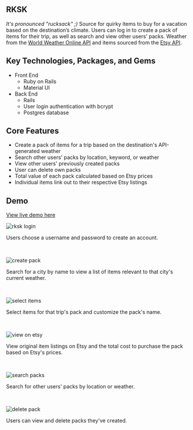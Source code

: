 ## RKSK

_It's pronounced "rucksack" ;)_
Source for quirky items to buy for a vacation based on the destination’s climate. Users can log in to create a pack of items for their trip, as well as search and view other users' packs. Weather from the [World Weather Online API](https://developer.worldweatheronline.com/api/) and items sourced from the [Etsy API](https://www.etsy.com/developers/).

## Key Technologies, Packages, and Gems

* Front End
  * Ruby on Rails
  * Material UI
* Back End
  * Rails
  * User login authentication with bcrypt
  * Postgres database

## Core Features

* Create a pack of items for a trip based on the destination's API-generated weather
* Search other users' packs by location, keyword, or weather
* View other users' previously created packs
* User can delete own packs
* Total value of each pack calculated based on Etsy prices
* Individual items link out to their respective Etsy listings

## Demo

[View live demo here](https://rksk.herokuapp.com/)

![rksk login](https://media.giphy.com/media/3oFzmeXuqLVN2zEDcc/giphy.gif)

Users choose a username and password to create an account.

 <br />

![create pack](https://media.giphy.com/media/3ohc0TNwuR0JEWyG6k/giphy.gif)

Search for a city by name to view a list of items relevant to that city's current weather.

  <br />

![select items](https://media.giphy.com/media/3ohc181vEjwQXfJl6g/giphy.gif)

Select items for that trip's pack and customize the pack's name.

  <br />

![view on etsy](https://media.giphy.com/media/l1IBhFlmmtL8tW4vK/giphy.gif)

View original item listings on Etsy and the total cost to purchase the pack based on Etsy's prices.

  <br />

![search packs](https://media.giphy.com/media/xULW8CIzq58a7JD0s0/giphy.gif)

Search for other users' packs by location or weather.

  <br />

![delete pack](https://media.giphy.com/media/xULW8JEPQ3e4vkPhJe/giphy.gif)

Users can view and delete packs they've created.
